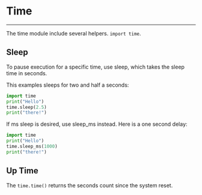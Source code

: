 # Time

---

The time module include several helpers. `import time`.

## Sleep

To pause execution for a specific time, use sleep, which takes the sleep time in seconds.

This examples sleeps for two and half a seconds:

```py
import time
print("Hello")
time.sleep(2.5)
print("there!")
```

If ms sleep is desired, use sleep_ms instead. Here is a one second delay:

```py
import time
print("Hello")
time.sleep_ms(1000)
print("there!")
```
## Up Time

The `time.time()` returns the seconds count since the system reset.
